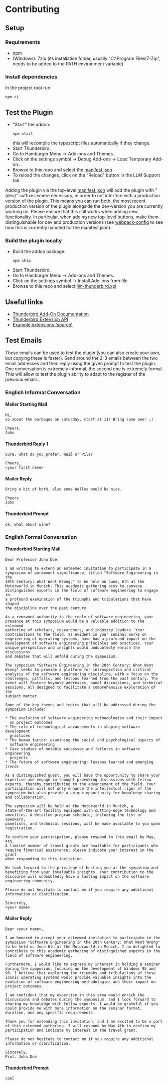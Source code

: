 # Contributing

## Setup

### Requirements

- npm
- (Windows): 7zip (its installation folder, usually "C:\Program Files\7-Zip", needs to be added to the PATH environment variable)

### Install dependencies

In the project root run

```shell
npm ci
```

## Test the Plugin

- "Start" the addon:
  ```shell
  npm start
  ```
  this will recompile the typescript files automatically if they change.
- Start Thunderbird.
- Go to Hamburger Menu -> Add-ons and Themes.
- Click on the settings symbol -> Debug Add-ons -> Load Temporary Add-on...
- Browse to this repo and select the [manifest.json](./manifest.json)
- To reload the changes, click on the "Reload" button in the LLM Support tab.

Adding the plugin via the top-level [manifest.json](./manifest.json) will add the plugin with "(dev)" suffixes where
necessary,
in order to not interfere with a production version of the plugin.
This means you can run both, the most recent production version of the plugin alongside the dev-version you are
currently working on.
Please ensure that this still works when adding new functionality.
In particular, when adding new top-level buttons, make them distinguishable for dev and production versions
(see [webpack-config](./webpack.config.js) to see how this is currently handled for the manifest.json).

### Build the plugin locally

- Build the addon package:
  ```shell
  npm ship
  ```
- Start Thunderbird.
- Go to Hamburger Menu -> Add-ons and Themes.
- Click on the settings symbol -> Install Add-ons from file
- Browse to this repo and select [llm-thunderbird.xpi](llm-thunderbird.xpi)

## Useful links

- [Thunderbird Add-On Documentation](https://developer.thunderbird.net/add-ons/about-add-ons)
- [Thunderbird Extension API](https://webextension-api.thunderbird.net/en/stable/)
- [Example extensions (source)](https://github.com/thunderbird/sample-extensions)

## Test Emails

These emails can be used to test the plugin (you can also create your own, but copying these is faster). Send around
the 2-3 emails between the two email addresses and then reply using the given prompt to test the plugin. One
conversation is extremely informal, the second one is extremely formal. This will allow to test the plugin ability to
adapt to the register of the previous emails.

### English Informal Conversation

#### Mailer Starting Mail

```text
Hi,
so about the barbeque on saturday, start at 11? Bring some beer ;)

Cheers,
John
```

#### Thunderbird Reply 1

```text
Sure, what do you prefer, Weiß or Pilz?

Cheers,
<your first name>
```

#### Mailer Reply

```text
Bring a bit of both, also some Helles would be nice.

Cheers
John
```

#### Thunderbird Prompt

```text
ok, what about wine?
```

### English Formal Conversation

#### Thunderbird Starting Mail

```text
Dear Professor John Doe,

I am writing to extend an esteemed invitation to participate in a
symposium of paramount significance, titled "Software Engineering in the
20th Century: What Went Wrong," to be held on June, 6th at the
Motorworld in Munich. This academic gathering aims to convene
distinguished experts in the field of software engineering to engage in
a profound examination of the triumphs and tribulations that have shaped
the discipline over the past century.

As a renowned authority in the realm of software engineering, your
presence at this symposium would be a valuable addition to the esteemed
gathering of scholars, researchers, and industry leaders. Your
contributions to the field, as evident in your seminal works on
engeieering of operating systems, have had a profound impact on the
development of software engineering principles and practices. Your
unique perspective and insights would undoubtedly enrich the discussions
and debates that will unfold during the symposium.

The symposium "Software Engineering in the 20th Century: What Went
Wrong" seeks to provide a platform for introspection and critical
analysis of the software engineering discipline, with a focus on the
challenges, pitfalls, and lessons learned from the past century. The
event will feature keynote addresses, panel discussions, and technical
sessions, all designed to facilitate a comprehensive exploration of the
subject matter.

Some of the key themes and topics that will be addressed during the
symposium include:

* The evolution of software engineering methodologies and their impact
  on project outcomes
* The role of technological advancements in shaping software development
  practices
* The human factor: examining the social and psychological aspects of
  software engineering
* Case studies of notable successes and failures in software engineering
  projects
* The future of software engineering: lessons learned and emerging trends

As a distinguished guest, you will have the opportunity to share your
expertise and engage in thought-provoking discussions with fellow
experts, thereby contributing to the advancement of the field. Your
participation will not only enhance the intellectual rigor of the
symposium but also provide a unique opportunity for knowledge sharing
and collaboration.

The symposium will be held at the Motorworld in Munich, a
state-of-the-art facility equipped with cutting-edge technology and
amenities. A detailed program schedule, including the list of speakers,
panelists, and technical sessions, will be made available to you upon
registration.

To confirm your participation, please respond to this email by May, 4th.
A limited number of travel grants are available for participants who
require financial assistance; please indicate your interest in the grant
when responding to this invitation.

We look forward to the privilege of hosting you at the symposium and
benefiting from your invaluable insights. Your contribution to the
discourse will undoubtedly have a lasting impact on the software
engineering community.

Please do not hesitate to contact me if you require any additional
information or clarification.

Sincerely,
<your name>
```

#### Mailer Reply

```text
Dear <your name>,

I am honored to accept your esteemed invitation to participate in the symposium "Software Engineering in the 20th Century: What Went Wrong" to be held on June 6th at the Motorworld in Munich. I am delighted to contribute to this academic gathering of distinguished experts in the field of software engineering.

Furthermore, I would like to express my interest in holding a seminar during the symposium, focusing on the development of Windows 95 and 98. I believe that exploring the triumphs and tribulations of these iconic operating systems would provide valuable insights into the evolution of software engineering methodologies and their impact on project outcomes.

I am confident that my expertise in this area would enrich the discussions and debates during the symposium, and I look forward to sharing my knowledge with fellow experts. I would be grateful if you could provide me with more information on the seminar format, duration, and any specific requirements.

Thank you for extending this invitation, and I am excited to be a part of this esteemed gathering. I will respond by May 4th to confirm my participation and indicate my interest in the travel grant.

Please do not hesitate to contact me if you require any additional information or clarification.

Sincerely,
Prof. John Doe
```

#### Thunderbird Prompt

```text
cool
```
